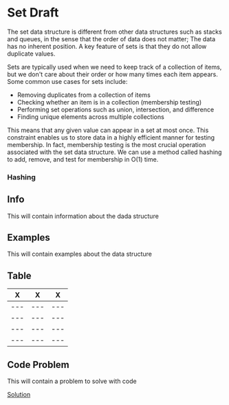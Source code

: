 # Set Draft

The set data structure is different from other data structures such as stacks and queues, 
in the sense that the order of data does not matter; The data has no inherent position.
A key feature of sets is that they do not allow duplicate values. 

Sets are typically used when we need to keep track of a collection of items, but we don't care about their order or how many times each item appears. Some common use cases for sets include:

* Removing duplicates from a collection of items
* Checking whether an item is in a collection (membership testing)
* Performing set operations such as union, intersection, and difference
* Finding unique elements across multiple collections

This means that any given value can appear in a set at most once. 
This constraint enables us to store data in a highly efficient manner for testing membership. 
In fact, membership testing is the most crucial operation associated with the set data structure.
We can use a method called hashing to add, remove, and test for membership in O(1) time.

### Hashing


## Info

This will contain information about the dada structure

## Examples

This will contain examples about the data structure

## Table

|   X   |   X   |   X   |
|  ---  |  ---  |  ---  |
|  ---  |  ---  |  ---  |
|  ---  |  ---  |  ---  |
|  ---  |  ---  |  ---  |
|  ---  |  ---  |  ---  |

## Code Problem

This will contain a problem to solve with code

[Solution](set-solution.py)

